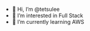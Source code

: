 - 👋 Hi, I’m @tetsulee
- 👀 I’m interested in Full Stack
- 🌱 I’m currently learning AWS

<!---
tetsulee/tetsulee is a ✨ special ✨ repository because its `README.md` (this file) appears on your GitHub profile.
You can click the Preview link to take a look at your changes.
--->
